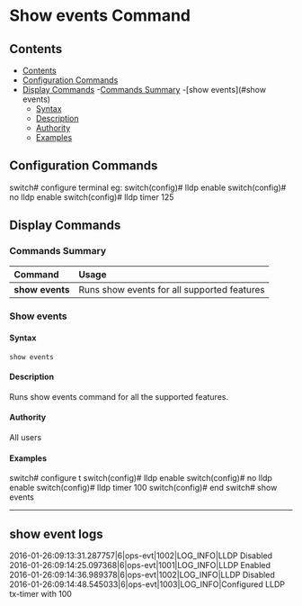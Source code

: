 # Show events Command
## Contents

- [Contents](#contents)
- [Configuration Commands](#configuration-commands)
- [Display Commands](#display-commands)
	-[Commands Summary](#commands-summary)
    -[show events](#show events)
     - [Syntax](#syntax)
     - [Description](#description)
     - [Authority](#authority)
     - [Examples](#examples)

## Configuration Commands

switch# configure terminal
eg:
switch(config)# lldp enable
switch(config)# no lldp enable
switch(config)# lldp timer 125

## Display Commands
### Commands Summary
| Command | Usage|
|:--------|:--------|
| **show events**| Runs show events for all supported features|

### Show events
#### Syntax
`show events`
#### Description
Runs show events command for all the supported features.
#### Authority
All users
#### Examples
switch# configure t
switch(config)# lldp enable
switch(config)# no lldp enable
switch(config)# lldp timer 100
switch(config)# end
switch# show events

---------------------------------------------------
show event logs
---------------------------------------------------
2016-01-26:09:13:31.287757|6|ops-evt|1002|LOG_INFO|LLDP Disabled
2016-01-26:09:14:25.097368|6|ops-evt|1001|LOG_INFO|LLDP Enabled
2016-01-26:09:14:36.989378|6|ops-evt|1002|LOG_INFO|LLDP Disabled
2016-01-26:09:14:48.545033|6|ops-evt|1003|LOG_INFO|Configured LLDP tx-timer with 100